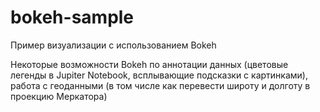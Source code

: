 # bokeh-sample
Пример визуализации с использованием Bokeh 

Некоторые возможности Bokeh по аннотации данных (цветовые легенды в Jupiter Notebook, всплывающие подсказки с картинками), работа с геоданными (в том числе как перевести широту и долготу в проекцию Меркатора)
